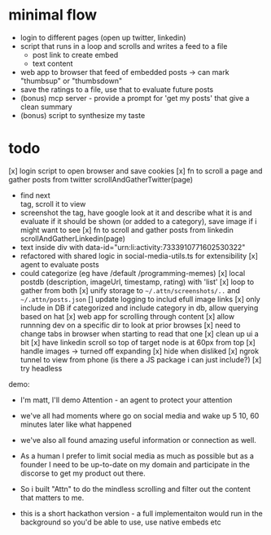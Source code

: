 # minimal flow
- login to different pages (open up twitter, linkedin)
- script that runs in a loop and scrolls and writes a feed to a file
  - post link to create embed
  - text content
- web app to browser that feed of embedded posts -> can mark "thumbsup" or "thumbsdown"
- save the ratings to a file, use that to evaluate future posts
- (bonus) mcp server - provide a prompt for 'get my posts' that give a clean summary
- (bonus) script to synthesize my taste

# todo
[x] login script to open browser and save cookies
[x] fn to scroll a page and gather posts from twitter scrollAndGatherTwitter(page)
  - find next <article> tag, scroll it to view
  - screenshot the tag, have google look at it and describe what it is and evaluate if it should be shown (or added to a category), save image if i might want to see
[x] fn to scroll and gather posts from linkedin scrollAndGatherLinkedin(page)
  - text inside div with data-id="urn:li:activity:7333910771602530322"
  - refactored with shared logic in social-media-utils.ts for extensibility
[x] agent to evaluate posts
  - could categorize (eg have /default /programming-memes)
[x] local postdb (description, imageUrl, timestamp, rating) with 'list'
[x] loop to gather from both
  [x] unify storage to `~/.attn/screenshots/..` and `~/.attn/posts.json`
  [] update logging to includ efull image links
[x] only include in DB if categorized and include category in db, allow querying based on hat
[x] web app for scrolling through content
[x] allow runnning dev on a specific dir to look at prior browses
[x] need to change tabs in browser when starting to read that one
[x] clean up ui a bit
[x] have linkedin scroll so top of target node is at 60px from top
[x] handle images -> turned off expanding
[x] hide when disliked
[x] ngrok tunnel to view from phone (is there a JS package i can just include?)
[x] try headless

demo:
- I'm matt, I'll demo Attention - an agent to protect your attention
- we've all had moments where go on social media and wake up 5 10, 60 minutes later like what happened
- we've also all found amazing useful information or connection as well.
- As a human I prefer to limit social media as much as possible but as a founder I need to be up-to-date on my domain and participate in the discorse to get my product out there.
- So i built "Attn" to do the mindless scrolling and filter out the content that matters to me.


- this is a short hackathon version - a full implementaiton would run in the background so you'd be able to use, use native embeds etc
